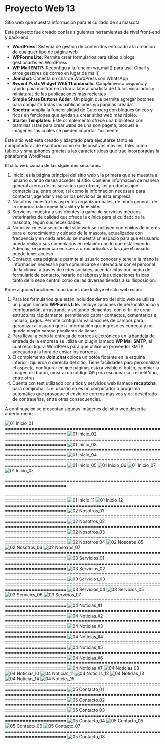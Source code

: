 # Proyecto Web 13

Sitio web que muestra información para el cuidado de su mascota

Este proyecto fue creado con las siguientes herramientas de nivel front-end y back-end:

- **WordPress:**	Sistema de gestión de contenidos enfocado a la creación de cualquier tipo de página web
- **WPForms Lite:**	Permite crear formularios para sitios o blogs gestionados en WordPress
- **WP Mail SMTP:**	Reconfigura la función wp_mail() para usar Gmail y otros gestores de correo en lugar de mail() 
- **Joinchat:**	Conecta un chat de WordPress con WhatsApp
- **Recent Posts Widget With Thumbnails:**	Complemento pequeño y rápido para mostrar en la barra lateral una lista de títulos vinculados y miniaturas de las publicaciones más recientes
- **Simple Share Buttons Adder:**	Un plugin que permite agregar botones para compartir todas las publicaciones y/o páginas creadas
- **Spectra:**	Amplía la funcionalidad de Gutenberg con bloques únicos y ricos en funciones que ayudan a crear sitios web más rápido.
- **Starter Templates:**	Este complemento ofrece una biblioteca con plantillas listas para crear webs de una sola página, bloques e imágenes, las cuales se pueden importar fácilmente

Este sitio web está creado y adaptado para ejecutarse tanto en computadoras de escritorio como en dispositivos móviles, tales como tablets y smartphones gracias a las características que trae incorporadas la plataforma WordPress.

El sitio web consta de las siguientes secciones:

1.	Inicio: es la página principal del sitio web y la primera que se muestra al usuario cuando desea acceder al sitio. Contiene información de manera general acerca de los servicios que ofrece, los productos que comercializa, entre otros; así como la información necesaria para contactar, agendar y recibir los servicios de esta empresa
2.	Nosotros: muestra los aspectos organizacionales, de modo general, de la empresa tales como la visión y la misión.
3.	Servicios: muestra a sus clientes la gama de servicios médicos veterinarios de calidad que ofrece la clínica para el cuidado de la mascota, según sus necesidades.
4.	Noticias: en esta sección del sitio web se incluyen contenidos de interés para el conocimiento y cuidado de la mascota, actualizados con frecuencia y en cada artículo se muestra un espacio para que el usuario pueda realizar sus comentarios en relación con lo que está leyendo. Además, se presentan enlaces a otros artículos a los que el usuario puede tener acceso 
5.	Contacto: esta página le permite al usuario conocer y tener a la mano la información necesaria para comunicarse e interactuar con el personal de la clínica, a través de redes sociales, agendar citas por medio del formulario de contacto, horario de labores y las ubicaciones físicas tanto de la sede central como de las diversas tiendas a su disposición.

Entre algunas funciones importantes que incluye el sitio web están:

1.	Para los formularios que están incluidos dentro del sitio web se utiliza un plugin llamado **WPForms Lite.** Incluye opciones de personalización y configuración, arrastrando y soltando elementos, con el fin de crear estructuras rápidamente, permitiendo captar contactos, comentarios e, incluso, pagos. Permite configurar validaciones de campos para garantizar al usuario que la información que ingrese es correcta y no quede ningún campo pendiente de llenar. 
2.	Para llevar a cabo la entrega de correos electrónicos en la bandeja de entrada de la empresa se utiliza un plugin llamado **WP Mail SMTP**, el cual reconfigura WordPress para que utilice un proveedor SMTP adecuado a la hora de enviar los correos.
3.	El complemento **Join.chat** coloca un botón flotante en la esquina inferior izquierda o derecha del sitio. Tiene facilidades para personalizar el aspecto, configurar en qué páginas estará visible el botón, cambiar la imagen del botón, mostrar un código QR para escanear con el teléfono, entre otras. 
4.	Cuenta con test utilizado por sitios y servicios web llamado **recaptcha**, para comprobar si el usuario no es un computador o programa automático que provoque el envío de correos masivos y del descifrado de contraseñas, entre otras consecuencias.

A continuación se presentan algunas imágenes del sitio web descrita anteriormente:

![01  Inicio_01](https://github.com/user-attachments/assets/78382f7b-b40b-47ba-9d90-35ccacaf10c3)
**==========================================================================**
![01  Inicio_02](https://github.com/user-attachments/assets/43fa8271-d772-44b3-96a8-4a3eae86d8bb)
**==========================================================================**
![01  Inicio_03](https://github.com/user-attachments/assets/5c730e84-f7f4-4d99-80b5-05eb2a42d4bb)
**==========================================================================**
![01  Inicio_04](https://github.com/user-attachments/assets/e7eb72e4-017b-412e-96fb-41247f53a35f)
**==========================================================================**
![01  Inicio_05](https://github.com/user-attachments/assets/ded9c12b-5427-4bf7-95cb-93fe204150bc)   ![01  Inicio_06](https://github.com/user-attachments/assets/efa02b41-2e91-469e-95f7-f9a3e8ee2dc4)
![01  Inicio_07](https://github.com/user-attachments/assets/b1c9ef91-ea4d-4ac8-8fdd-a353a6823667)   ![01  Inicio_08](https://github.com/user-attachments/assets/a30206e2-44f9-4a0e-a6a3-0dfbe29addbc)





**==========================================================================**

**==========================================================================**
![01  Inicio_11](https://github.com/user-attachments/assets/73e13350-ebe3-402c-80de-776e8e1923c3)          ![01  Inicio_12](https://github.com/user-attachments/assets/f49870da-586e-42eb-bc9a-365f5f622514)
**==========================================================================**
![02  Nosotros_01](https://github.com/user-attachments/assets/3d169dc9-22c2-43f0-824e-d40b4add037d)
**==========================================================================**
![02  Nosotros_02](https://github.com/user-attachments/assets/463b7eec-746f-4b9e-828d-447d9fe67bf7)
**==========================================================================**
![02  Nosotros_03](https://github.com/user-attachments/assets/1b348025-8ab5-45f6-9b89-2cd1f10c9cec)
**==========================================================================**
![02  Nosotros_04](https://github.com/user-attachments/assets/49d10406-b6cf-455b-9b5a-f15defd621e4)          ![02  Nosotros_05](https://github.com/user-attachments/assets/276f71b0-1549-4772-a77d-f8e3c9013094)
![02  Nosotros_06](https://github.com/user-attachments/assets/e7b21820-4027-47cd-bd01-3f889d5b0e62)          ![02  Nosotros_07](https://github.com/user-attachments/assets/d078f148-5981-4778-809f-fb5a797dd27e)
**==========================================================================**
![03  Servicios_01](https://github.com/user-attachments/assets/3f5f594c-055e-44e3-864c-3f853f784a84)
**==========================================================================**
![03  Servicios_02](https://github.com/user-attachments/assets/a27b8907-24d1-4f7d-a896-d6ddf0f8c375)
**==========================================================================**
![03  Servicios_03](https://github.com/user-attachments/assets/71a769b4-8bc6-437e-b92a-c7abdea541b9)
**==========================================================================**
![03  Servicios_04](https://github.com/user-attachments/assets/bf4c3a7f-ba58-4429-97d0-aef2a7e6b077)          ![03  Servicios_05](https://github.com/user-attachments/assets/c0587c33-eaec-4eee-82c9-a1d25a5a672e)
![03  Servicios_06](https://github.com/user-attachments/assets/b0ae279d-8bf0-40db-9763-b2279b52e5ba)          ![03  Servicios_07](https://github.com/user-attachments/assets/76b9bdd2-6c8d-4b78-9db2-f8ccc0325fde)
**==========================================================================**
![04  Noticias_01](https://github.com/user-attachments/assets/6f1b084e-55f5-4c36-acce-cbcf40f08aaf)
**==========================================================================**
![04  Noticias_02](https://github.com/user-attachments/assets/7774fced-699d-400e-b239-05ed1ca078e4)
**==========================================================================**
![04  Noticias_03](https://github.com/user-attachments/assets/cd71786e-c3d5-4a08-8a75-7038b7ef2a1a)
**==========================================================================**
![04  Noticias_04](https://github.com/user-attachments/assets/e228754b-67ac-47dd-9681-4bc6d89b8edb)
**==========================================================================**
![04  Noticias_05](https://github.com/user-attachments/assets/8aa3f1ba-ba53-41fb-ae40-83c753b26791)
**==========================================================================**
![04  Noticias_06](https://github.com/user-attachments/assets/f853cf57-bde4-4a54-9e4c-8b324e4929d0)
**==========================================================================**
![04  Noticias_07](https://github.com/user-attachments/assets/05f4ff04-5dc0-4963-a935-56fde946d650)          ![04  Noticias_08](https://github.com/user-attachments/assets/d3fd43bf-848f-4d3d-bee3-157c495cdd70)
![04  Noticias_10](https://github.com/user-attachments/assets/f94e16f1-258a-45f7-a642-38170957b796)          ![04  Noticias_11](https://github.com/user-attachments/assets/0a2f7d17-9694-4bc3-a9ea-5fd332b4c2f4)
![04  Noticias_12](https://github.com/user-attachments/assets/651390b4-2ad7-4e30-9f9f-9d11f1c37e99)          ![04  Noticias_13](https://github.com/user-attachments/assets/3a9ab354-a92f-4ae2-90b8-430dbedc7b51)
![04  Noticias_14](https://github.com/user-attachments/assets/a9ef2f73-7dee-4d4c-9502-3cc727c9f3a3)          ![04  Noticias_15](https://github.com/user-attachments/assets/25202bb1-ebe1-4723-82a3-db6c6a6652a3)
**==========================================================================**
![05  Contacto_01](https://github.com/user-attachments/assets/76019c54-6b4e-44c4-9b2d-233cb9aa1e1f)
**==========================================================================**
![05  Contacto_02](https://github.com/user-attachments/assets/1df5a74e-d17a-4017-8839-eb026f568e48)
**==========================================================================**
![05  Contacto_03](https://github.com/user-attachments/assets/0f74639b-87d5-4804-9327-3705ec7b524d)
**==========================================================================**
![05  Contacto_04](https://github.com/user-attachments/assets/51e3e234-8c96-481d-b36e-49eaae8dbc92)          ![05  Contacto_05](https://github.com/user-attachments/assets/e2271f26-549e-49bd-9f29-0f24cc943e05)
![05  Contacto_06](https://github.com/user-attachments/assets/bad93507-e66e-4fbd-a9d6-029d04571857)          ![05  Contacto_07](https://github.com/user-attachments/assets/acb4a675-a3da-40d9-9108-8d639fb44e2b)
**==========================================================================**
![05  Contacto_08](https://github.com/user-attachments/assets/0352a79a-b135-4837-80d3-602baad565e9)
